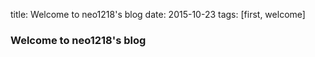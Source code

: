 title: Welcome to neo1218's blog
date: 2015-10-23
tags: [first, welcome]

### Welcome to neo1218's blog
